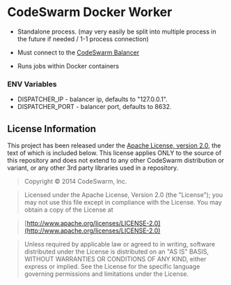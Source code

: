 # CodeSwarm Docker Worker

* Standalone process. (may very easily be split into multiple process in the future if needed / 1-1 process connection)

* Must connect to the [CodeSwarm Balancer](https://github.com/codeswarm/codeswarm-balancer)

* Runs jobs within Docker containers

### ENV Variables

* DISPATCHER_IP - balancer ip, defaults to "127.0.0.1".
* DISPATCHER_PORT - balancer port, defaults to 8632.

## License Information

This project has been released under the [Apache License, version 2.0](http://www.apache.org/licenses/LICENSE-2.0.html), the text of which is included below. This license applies ONLY to the source of this repository and does not extend to any other CodeSwarm distribution or variant, or any other 3rd party libraries used in a repository. 

> Copyright © 2014 CodeSwarm, Inc.

> Licensed under the Apache License, Version 2.0 (the "License");
   you may not use this file except in compliance with the License.
   You may obtain a copy of the License at

> [http://www.apache.org/licenses/LICENSE-2.0](http://www.apache.org/licenses/LICENSE-2.0)

>  Unless required by applicable law or agreed to in writing, software
   distributed under the License is distributed on an "AS IS" BASIS,
   WITHOUT WARRANTIES OR CONDITIONS OF ANY KIND, either express or implied.
   See the License for the specific language governing permissions and
   limitations under the License.
